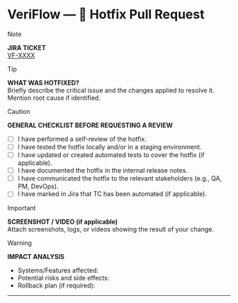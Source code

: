 # VeriFlow — 🚨 Hotfix Pull Request

> [!NOTE]
> **JIRA TICKET**  
> [VF-XXXX](https://veriflowqa.atlassian.net/browse/VF-XXXX)  

> [!TIP]
> **WHAT WAS HOTFIXED?**  
> Briefly describe the critical issue and the changes applied to resolve it. Mention root cause if identified.

> [!CAUTION]
> **GENERAL CHECKLIST BEFORE REQUESTING A REVIEW**
> - [ ] I have performed a self-review of the hotfix.
> - [ ] I have tested the hotfix locally and/or in a staging environment.
> - [ ] I have updated or created automated tests to cover the hotfix (if applicable).
> - [ ] I have documented the hotfix in the internal release notes.
> - [ ] I have communicated the hotfix to the relevant stakeholders (e.g., QA, PM, DevOps).
> - [ ] I have marked in Jira that TC has been automated (if applicable).

> [!IMPORTANT]
> **SCREENSHOT / VIDEO (if applicable)**  
> Attach screenshots, logs, or videos showing the result of your change.

> [!WARNING]  
> **IMPACT ANALYSIS**  
> - Systems/Features affected:
> - Potential risks and side effects:
> - Rollback plan (if required):

---

[VF-XXXX]: https://veriflowqa.atlassian.net/browse/VF-XXXX